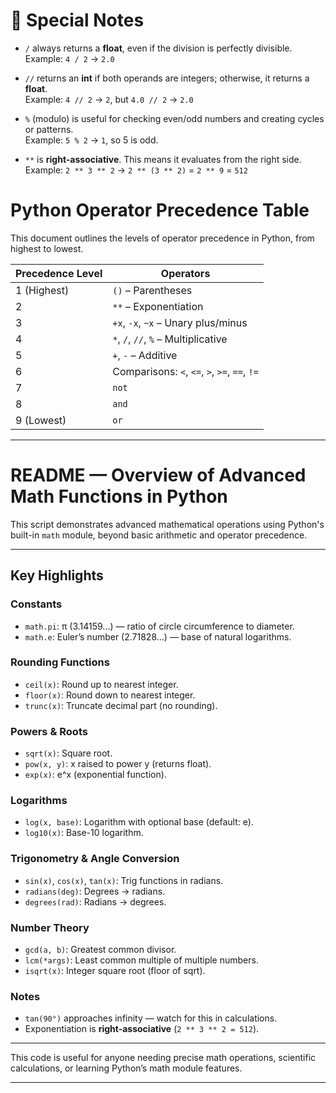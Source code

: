 # 🔸 Special Notes

- `/` always returns a **float**, even if the division is perfectly divisible.  
  Example: `4 / 2` → `2.0`

- `//` returns an **int** if both operands are integers; otherwise, it returns a **float**.  
  Example: `4 // 2` → `2`, but `4.0 // 2` → `2.0`

- `%` (modulo) is useful for checking even/odd numbers and creating cycles or patterns.  
  Example: `5 % 2` → `1`, so 5 is odd.

- `**` is **right-associative**. This means it evaluates from the right side.  
  Example: `2 ** 3 ** 2` → `2 ** (3 ** 2)` = `2 ** 9` = `512`


# Python Operator Precedence Table

This document outlines the levels of operator precedence in Python, from highest to lowest.

| Precedence Level | Operators                                     |
| ---------------- | --------------------------------------------- |
| 1 (Highest)      | `()` – Parentheses                            |
| 2                | `**` – Exponentiation                         |
| 3                | `+x`, `-x`, `~x` – Unary plus/minus           |
| 4                | `*`, `/`, `//`, `%` – Multiplicative          |
| 5                | `+`, `-` – Additive                           |
| 6                | Comparisons: `<`, `<=`, `>`, `>=`, `==`, `!=` |
| 7                | `not`                                         |
| 8                | `and`                                         |
| 9 (Lowest)       | `or`                                          |



---

# README — Overview of Advanced Math Functions in Python

This script demonstrates advanced mathematical operations using Python's built-in `math` module, beyond basic arithmetic and operator precedence.

---

## Key Highlights

### Constants

* `math.pi`: π (3.14159...) — ratio of circle circumference to diameter.
* `math.e`: Euler’s number (2.71828...) — base of natural logarithms.

### Rounding Functions

* `ceil(x)`: Round up to nearest integer.
* `floor(x)`: Round down to nearest integer.
* `trunc(x)`: Truncate decimal part (no rounding).

### Powers & Roots

* `sqrt(x)`: Square root.
* `pow(x, y)`: x raised to power y (returns float).
* `exp(x)`: e^x (exponential function).

### Logarithms

* `log(x, base)`: Logarithm with optional base (default: e).
* `log10(x)`: Base-10 logarithm.

### Trigonometry & Angle Conversion

* `sin(x)`, `cos(x)`, `tan(x)`: Trig functions in radians.
* `radians(deg)`: Degrees → radians.
* `degrees(rad)`: Radians → degrees.

### Number Theory

* `gcd(a, b)`: Greatest common divisor.
* `lcm(*args)`: Least common multiple of multiple numbers.
* `isqrt(x)`: Integer square root (floor of sqrt).

### Notes

* `tan(90°)` approaches infinity — watch for this in calculations.
* Exponentiation is **right-associative** (`2 ** 3 ** 2 = 512`).

---

This code is useful for anyone needing precise math operations, scientific calculations, or learning Python’s math module features.

---

